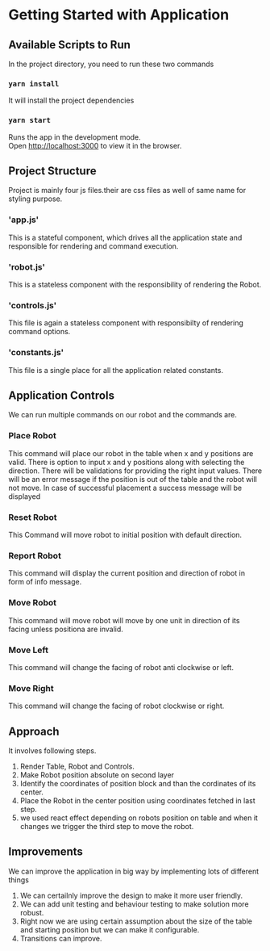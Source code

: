 # Getting Started with Application

## Available Scripts to Run

In the project directory, you need to run these two commands

### `yarn install`
It will install the project dependencies
### `yarn start`

Runs the app in the development mode.\
Open [http://localhost:3000](http://localhost:3000) to view it in the browser.

## Project Structure

Project is mainly four js files.their are css files as well of same name for styling purpose.

### 'app.js'

This is a stateful component, which drives all the application state and responsible for rendering and command execution.

### 'robot.js'

This is a stateless component with the responsibility of rendering the Robot.

### 'controls.js'

This file is again a stateless component with responsibilty of rendering command options.


### 'constants.js'

This file is a single place for all the application related constants.

## Application Controls

We can run multiple commands on our robot and the commands are.

### Place Robot

This command will place our robot in the table when x and y positions are valid. 
There is option to input x and y positions along with selecting the direction.
There will be validations for providing the right input values.
There will be an error message if the position is out of the table and the robot will not move.
In case of successful placement a success message will be displayed

### Reset Robot

This Command will move robot to initial position with default direction.

### Report Robot

This command will display the current position and direction of robot in form of info message.

### Move Robot

This command will move robot will move by one unit in direction of its facing unless positiona are invalid.

### Move Left

This command will change the facing of robot anti clockwise or left.

### Move Right

This command will change the facing of robot clockwise or right.

## Approach

It involves following steps.
1. Render Table, Robot and Controls.
2. Make Robot position absolute on second layer
3. Identify the coordinates of position block and than the cordinates of its center.
4. Place the Robot in the center position using coordinates fetched in last step.
5. we used react effect depending on robots position on table and when  it changes we trigger the third step to move the robot.

## Improvements

We can improve the application in big way by implementing lots of different things
1. We can certailnly improve the design to make it more user friendly.
2. We can add unit testing and behaviour testing to make solution more robust.
3. Right now we are using certain assumption about the size of the table and starting position but we can make it configurable.
4. Transitions can improve.
